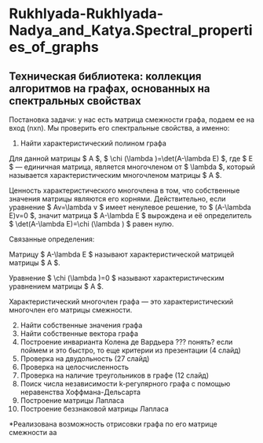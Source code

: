 # Rukhlyada-Rukhlyada-Nadya_and_Katya.Spectral_properties_of_graphs

## Техническая библиотека: коллекция алгоритмов на графах, основанных на спектральных свойствах

Постановка задачи: у нас есть матрица смежности графа, подаем ее на вход (nxn). Мы проверить его спектральные свойства, а именно: 

1. Найти характеристический полином графа 

Для данной матрицы $ A $, $ \chi (\lambda )=\det(A-\lambda E) $, где $ E $ — единичная матрица, является многочленом от $ \lambda $, который называется характеристическим многочленом матрицы $ A $.

Ценность характеристического многочлена в том, что собственные значения матрицы являются его корнями. Действительно, если уравнение $ Av=\lambda v $ имеет ненулевое решение, то $ (A-\lambda E)v=0 $, значит матрица $ A-\lambda E $ вырождена и её определитель $ \det(A-\lambda E)=\chi (\lambda ) $ равен нулю.

Связанные определения:

Матрицу $ A-\lambda E $ называют характеристической матрицей матрицы $ A $.

Уравнение $ \chi (\lambda )=0 $ называют характеристическим уравнением матрицы $ A $.

Характеристический многочлен графа — это характеристический многочлен его матрицы смежности.

2. Найти собственные значения графа 
3. Найти собственные вектора графа 
4. Построение инварианта Колена де Вардьера ??? понять? если поймем и это быстро, то еще критерии из презентации (4 слайд) 
5. Проверка на двудольность (27 слайд) 
6. Проверка на целосчисленность 
7. Проверка на наличие треугольников в графе (12 слайд) 
8. Поиск числа независимости k-регулярного графа с помощью неравенства Хоффмана-Дельсарта 
9. Построение матрицы Лапласа 
10. Построение беззнаковой матрицы Лапласа 

*Реализована возможность отрисовки графа по его матрице смежности аа
